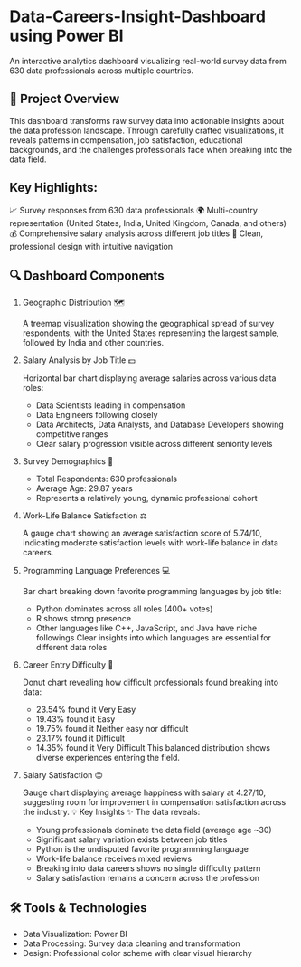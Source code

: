 # Data-Careers-Insight-Dashboard using Power BI
An interactive analytics dashboard visualizing real-world survey data from 630 data professionals across multiple countries.

## 🎯 Project Overview

This dashboard transforms raw survey data into actionable insights about the data profession landscape. Through carefully crafted visualizations, it reveals patterns in compensation, job satisfaction, educational backgrounds, and the challenges professionals face when breaking into the data field.

## Key Highlights:

📈 Survey responses from 630 data professionals
🌍 Multi-country representation (United States, India, United Kingdom, Canada, and others)
💰 Comprehensive salary analysis across different job titles
🎨 Clean, professional design with intuitive navigation


## 🔍 Dashboard Components

1. Geographic Distribution 🗺️

   A treemap visualization showing the geographical spread of survey respondents, with the United States representing the largest sample, followed by India and other countries.

2. Salary Analysis by Job Title 💵

   Horizontal bar chart displaying average salaries across various data roles:
   - Data Scientists leading in compensation
   - Data Engineers following closely
   - Data Architects, Data Analysts, and Database Developers showing competitive ranges
   - Clear salary progression visible across different seniority levels

3. Survey Demographics 👥

   - Total Respondents: 630 professionals
   - Average Age: 29.87 years
   - Represents a relatively young, dynamic professional cohort

4. Work-Life Balance Satisfaction ⚖️

   A gauge chart showing an average satisfaction score of 5.74/10, indicating moderate satisfaction levels with work-life balance in data careers.

5. Programming Language Preferences 💻

   Bar chart breaking down favorite programming languages by job title:
   - Python dominates across all roles (400+ votes)
   - R shows strong presence
   - Other languages like C++, JavaScript, and Java have niche followings
   Clear insights into which languages are essential for different data roles

6. Career Entry Difficulty 🚪

   Donut chart revealing how difficult professionals found breaking into data:
   - 23.54% found it Very Easy
   - 19.43% found it Easy
   - 19.75% found it Neither easy nor difficult
   - 23.17% found it Difficult
   - 14.35% found it Very Difficult
   This balanced distribution shows diverse experiences entering the field.

7. Salary Satisfaction 😊

   Gauge chart displaying average happiness with salary at 4.27/10, suggesting room for improvement in compensation satisfaction across the industry.
  💡 Key Insights
  ✨ The data reveals:
     - Young professionals dominate the data field (average age ~30)
     - Significant salary variation exists between job titles
     - Python is the undisputed favorite programming language
     - Work-life balance receives mixed reviews
     - Breaking into data careers shows no single difficulty pattern
     - Salary satisfaction remains a concern across the profession


## 🛠️ Tools & Technologies

- Data Visualization: Power BI
- Data Processing: Survey data cleaning and transformation
- Design: Professional color scheme with clear visual hierarchy
